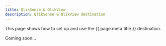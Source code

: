 ```yaml
---
title: QlikSense & QlikView
description: QlikSense & QlikView destination
---
```


This page shows how to set up and use the {{ page.meta.title }} destination. 
 
Coming soon...